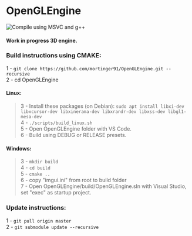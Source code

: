 # OpenGLEngine
![Compile using MSVC and g++](https://github.com/mortinger91/OpenGLEngine/actions/workflows/cmake.yml/badge.svg)<br/>
#### Work in progress 3D engine.

### Build instructions using CMAKE:
1 - ```git clone https://github.com/mortinger91/OpenGLEngine.git --recursive```<br/>
2 - cd OpenGLEngine<br/>
#### Linux:<br/>
>3 - Install these packages (on Debian): ```sudo apt install libxi-dev libxcursor-dev libxinerama-dev libxrandr-dev libxss-dev libgl1-mesa-dev```<br/>
>4 - ```./scripts/build_linux.sh```<br/>
>5 - Open OpenGLEngine folder with VS Code.<br/>
>6 - Build using DEBUG or RELEASE presets.<br/>
#### Windows:<br/>
>3 - ```mkdir build```<br/>
>4 - ```cd build```<br/>
>5 - ```cmake ..```<br/>
>6 - copy "imgui.ini" from root to build folder<br/>
>7 - Open OpenGLEngine/build/OpenGLEngine.sln with Visual Studio, set "exec" as startup project.<br/>

### Update instructions:
1 - ```git pull origin master```<br/>
2 - ```git submodule update --recursive```<br/>